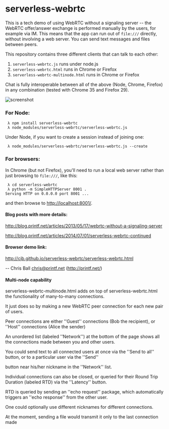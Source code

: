 serverless-webrtc
=================

This is a tech demo of using WebRTC without a signaling server -- the 
WebRTC offer/answer exchange is performed manually by the users, for example
via IM.  This means that the app can run out of `file:///` directly, without
involving a web server.  You can send text messages and files between peers.

This repository contains three different clients that can talk to each other:

1. `serverless-webrtc.js` runs under node.js
2. `serverless-webrtc.html` runs in Chrome or Firefox
3. `serverless-webrtc-multinode.html` runs in Chrome or Firefox

Chat is fully interoperable between all of the above (Node, Chrome, Firefox)
in any combination (tested with Chrome 35 and Firefox 29).

![screenshot](https://raw.github.com/cjb/serverless-webrtc/master/serverless-webrtc.png)

### For Node:

```
 λ npm install serverless-webrtc
 λ node_modules/serverless-webrtc/serverless-webrtc.js
```

Under Node, if you want to create a session instead of joining one:

```
 λ node_modules/serverless-webrtc/serverless-webrtc.js --create
```

### For browsers:

In Chrome (but not Firefox), you'll need to run a local web server rather
than just browsing to `file:///`, like this:

```
 λ cd serverless-webrtc
 λ python -m SimpleHTTPServer 8001 .
Serving HTTP on 0.0.0.0 port 8001 ...
```

and then browse to [http://localhost:8001/](http://localhost:8001/).

#### Blog posts with more details:

http://blog.printf.net/articles/2013/05/17/webrtc-without-a-signaling-server

http://blog.printf.net/articles/2014/07/01/serverless-webrtc-continued

#### Browser demo link:

http://cjb.github.io/serverless-webrtc/serverless-webrtc.html

-- Chris Ball <chris@printf.net> (http://printf.net/)

#### Multi-node capability

serverless-webrtc-multinode.html adds on top of serverless-webrtc.html the functionality of many-to-many connections.

It just does so by making a new WebRTC peer connection for each new pair of users.

Peer connections are either ''Guest'' connections (Bob the recipient), or ''Host'' connections (Alice the sender)

An unordered list (labeled ''Network'') at the bottom of the page shows all the connections made between you and other users.

You could send text to all connected users at once via the ''Send to all'' button, or to a particular user via the ''Send''

button near his/her nickname in the ''Network'' list.

Individual connections can also be closed, or queried for their Round Trip Duration (labeled RTD) via the ''Latency'' button.

RTD is queried by sending an ''echo request'' package, which automatically triggers an ''echo response'' from the other user.

One could optionally use different nicknames for different connections.

At the moment, sending a file would transmit it only to the last connection made
